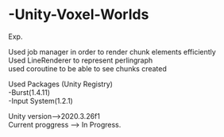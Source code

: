 # -Unity-Voxel-Worlds

Exp.  
  
Used job manager in order to render chunk elements efficiently   
Used LineRenderer to represent perlingraph  
used coroutine to be able to see chunks created  

Used Packages (Unity Registry)  
 -Burst(1.4.11)    
 -Input System(1.2.1)  

Unity version-->2020.3.26f1  
Current proggress --> In Progress.
